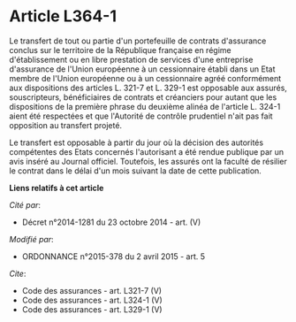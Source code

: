 # Article L364-1

Le transfert de tout ou partie d'un portefeuille de contrats d'assurance conclus sur le territoire de la République française
en régime d'établissement ou en libre prestation de services d'une entreprise d'assurance de l'Union européenne à un
cessionnaire établi dans un Etat membre de l'Union européenne ou à un cessionnaire agréé conformément aux dispositions des
articles L. 321-7 et L. 329-1 est opposable aux assurés, souscripteurs, bénéficiaires de contrats et créanciers pour autant
que les dispositions de la première phrase du deuxième alinéa de l'article L. 324-1 aient été respectées et que l'Autorité de
contrôle prudentiel n'ait pas fait opposition au transfert projeté. 

Le transfert est opposable à partir du jour où la décision des autorités compétentes des Etats concernés l'autorisant a été
rendue publique par un avis inséré au Journal officiel. Toutefois, les assurés ont la faculté de résilier le contrat dans le
délai d'un mois suivant la date de cette publication.

**Liens relatifs à cet article**

_Cité par_:

  - Décret n°2014-1281 du 23 octobre 2014 - art. (V)

_Modifié par_:

  - ORDONNANCE n°2015-378 du 2 avril 2015 - art. 5

_Cite_:

  - Code des assurances - art. L321-7 (V)
  - Code des assurances - art. L324-1 (V)
  - Code des assurances - art. L329-1 (V)
